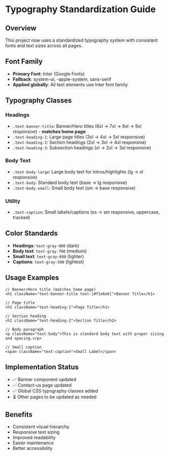 # Typography Standardization Guide

## Overview
This project now uses a standardized typography system with consistent fonts and text sizes across all pages.

## Font Family
- **Primary Font**: Inter (Google Fonts)
- **Fallback**: system-ui, -apple-system, sans-serif
- **Applied globally**: All text elements use Inter font family

## Typography Classes

### Headings
- `.text-banner-title`: Banner/Hero titles (6xl → 7xl → 8xl → 9xl responsive) - **matches home page**
- `.text-heading-1`: Large page titles (3xl → 4xl → 5xl responsive)
- `.text-heading-2`: Section headings (2xl → 3xl → 4xl responsive) 
- `.text-heading-3`: Subsection headings (xl → 2xl → 3xl responsive)

### Body Text
- `.text-body-large`: Large body text for intros/highlights (lg → xl responsive)
- `.text-body`: Standard body text (base → lg responsive)
- `.text-body-small`: Small body text (sm → base responsive)

### Utility
- `.text-caption`: Small labels/captions (xs → sm responsive, uppercase, tracked)

## Color Standards
- **Headings**: `text-gray-900` (dark)
- **Body text**: `text-gray-700` (medium)
- **Small text**: `text-gray-600` (lighter)
- **Captions**: `text-gray-500` (lightest)

## Usage Examples

```tsx
// Banner/Hero title (matches home page)
<h1 className="text-banner-title text-[#f1e6e6]">Banner Title</h1>

// Page title
<h1 className="text-heading-1">Page Title</h1>

// Section heading
<h2 className="text-heading-2">Section Title</h2>

// Body paragraph
<p className="text-body">This is standard body text with proper sizing and spacing.</p>

// Small caption
<span className="text-caption">Small Label</span>
```

## Implementation Status
- ✅ Banner component updated
- ✅ Contact-us page updated
- ✅ Global CSS typography classes added
- ⏳ Other pages to be updated as needed

## Benefits
- Consistent visual hierarchy
- Responsive text sizing
- Improved readability
- Easier maintenance
- Better accessibility
